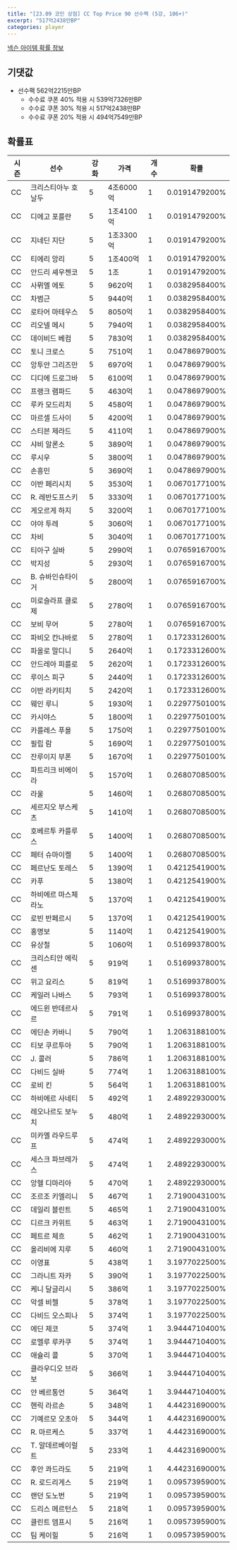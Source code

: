 ```yaml
---
title: "[23.09 코인 상점] CC Top Price 90 선수팩 (5강, 106+)"
excerpt: "517억2438만BP"
categories: player
---
```

[넥슨 아이템 확률 정보](http://iteminfo.nexon.com/probability/fo4?sn=7378)

## 기댓값
  - 선수팩 562억2215만BP
    - 수수료 쿠폰 40% 적용 시 539억7326만BP
    - 수수료 쿠폰 30% 적용 시 517억2438만BP
    - 수수료 쿠폰 20% 적용 시 494억7549만BP


## 확률표

|시즌|선수|강화|가격|개수|확률|
|---|---|---|---|---|---|
|CC|크리스티아누 호날두|5|4조6000억|1|0.0191479200%|
|CC|디에고 포를란|5|1조4100억|1|0.0191479200%|
|CC|지네딘 지단|5|1조3300억|1|0.0191479200%|
|CC|티에리 앙리|5|1조400억|1|0.0191479200%|
|CC|안드리 셰우첸코|5|1조|1|0.0191479200%|
|CC|사뮈엘 에토|5|9620억|1|0.0382958400%|
|CC|차범근|5|9440억|1|0.0382958400%|
|CC|로타어 마테우스|5|8050억|1|0.0382958400%|
|CC|리오넬 메시|5|7940억|1|0.0382958400%|
|CC|데이비드 베컴|5|7830억|1|0.0382958400%|
|CC|토니 크로스|5|7510억|1|0.0478697900%|
|CC|앙투안 그리즈만|5|6970억|1|0.0478697900%|
|CC|디디에 드로그바|5|6100억|1|0.0478697900%|
|CC|프랭크 램파드|5|4630억|1|0.0478697900%|
|CC|루카 모드리치|5|4580억|1|0.0478697900%|
|CC|마르셀 드사이|5|4200억|1|0.0478697900%|
|CC|스티븐 제라드|5|4110억|1|0.0478697900%|
|CC|샤비 알론소|5|3890억|1|0.0478697900%|
|CC|루시우|5|3800억|1|0.0478697900%|
|CC|손흥민|5|3690억|1|0.0478697900%|
|CC|이반 페리시치|5|3530억|1|0.0670177100%|
|CC|R. 레반도프스키|5|3330억|1|0.0670177100%|
|CC|게오르게 하지|5|3200억|1|0.0670177100%|
|CC|야야 투레|5|3060억|1|0.0670177100%|
|CC|차비|5|3040억|1|0.0670177100%|
|CC|티아구 실바|5|2990억|1|0.0765916700%|
|CC|박지성|5|2930억|1|0.0765916700%|
|CC|B. 슈바인슈타이거|5|2800억|1|0.0765916700%|
|CC|미로슬라프 클로제|5|2780억|1|0.0765916700%|
|CC|보비 무어|5|2780억|1|0.0765916700%|
|CC|파비오 칸나바로|5|2780억|1|0.1723312600%|
|CC|파올로 말디니|5|2640억|1|0.1723312600%|
|CC|안드레아 피를로|5|2620억|1|0.1723312600%|
|CC|루이스 피구|5|2440억|1|0.1723312600%|
|CC|이반 라키티치|5|2420억|1|0.1723312600%|
|CC|웨인 루니|5|1930억|1|0.2297750100%|
|CC|카시야스|5|1800억|1|0.2297750100%|
|CC|카를레스 푸욜|5|1750억|1|0.2297750100%|
|CC|필립 람|5|1690억|1|0.2297750100%|
|CC|잔루이지 부폰|5|1670억|1|0.2297750100%|
|CC|파트리크 비에이라|5|1570억|1|0.2680708500%|
|CC|라울|5|1460억|1|0.2680708500%|
|CC|세르지오 부스케츠|5|1410억|1|0.2680708500%|
|CC|호베르투 카를루스|5|1400억|1|0.2680708500%|
|CC|페터 슈마이켈|5|1400억|1|0.2680708500%|
|CC|페르난도 토레스|5|1390억|1|0.4212541900%|
|CC|카푸|5|1380억|1|0.4212541900%|
|CC|하비에르 마스체라노|5|1370억|1|0.4212541900%|
|CC|로빈 반페르시|5|1370억|1|0.4212541900%|
|CC|홍명보|5|1140억|1|0.4212541900%|
|CC|유상철|5|1060억|1|0.5169937800%|
|CC|크리스티안 에릭센|5|919억|1|0.5169937800%|
|CC|위고 요리스|5|819억|1|0.5169937800%|
|CC|케일러 나바스|5|793억|1|0.5169937800%|
|CC|에드윈 반데르사르|5|791억|1|0.5169937800%|
|CC|에딘손 카바니|5|790억|1|1.2063188100%|
|CC|티보 쿠르투아|5|790억|1|1.2063188100%|
|CC|J. 콜러|5|786억|1|1.2063188100%|
|CC|다비드 실바|5|774억|1|1.2063188100%|
|CC|로비 킨|5|564억|1|1.2063188100%|
|CC|하비에르 사네티|5|492억|1|2.4892293000%|
|CC|레오나르도 보누치|5|480억|1|2.4892293000%|
|CC|미카엘 라우드루프|5|474억|1|2.4892293000%|
|CC|세스크 파브레가스|5|474억|1|2.4892293000%|
|CC|앙헬 디마리아|5|470억|1|2.4892293000%|
|CC|조르조 키엘리니|5|467억|1|2.7190043100%|
|CC|데일리 블린트|5|465억|1|2.7190043100%|
|CC|디르크 카위트|5|463억|1|2.7190043100%|
|CC|페트르 체흐|5|462억|1|2.7190043100%|
|CC|올리비에 지루|5|460억|1|2.7190043100%|
|CC|이영표|5|438억|1|3.1977022500%|
|CC|그라니트 자카|5|390억|1|3.1977022500%|
|CC|케니 달글리시|5|386억|1|3.1977022500%|
|CC|악셀 비첼|5|378억|1|3.1977022500%|
|CC|다비드 오스피나|5|374억|1|3.1977022500%|
|CC|에딘 제코|5|374억|1|3.9444710400%|
|CC|로멜루 루카쿠|5|374억|1|3.9444710400%|
|CC|애슐리 콜|5|370억|1|3.9444710400%|
|CC|클라우디오 브라보|5|366억|1|3.9444710400%|
|CC|얀 베르통언|5|364억|1|3.9444710400%|
|CC|헨릭 라르손|5|348억|1|4.4423169000%|
|CC|기예르모 오초아|5|344억|1|4.4423169000%|
|CC|R. 마르케스|5|337억|1|4.4423169000%|
|CC|T. 알데르베이럴트|5|233억|1|4.4423169000%|
|CC|후안 콰드라도|5|219억|1|4.4423169000%|
|CC|R. 로드리게스|5|219억|1|0.0957395900%|
|CC|랜던 도노번|5|219억|1|0.0957395900%|
|CC|드리스 메르턴스|5|218억|1|0.0957395900%|
|CC|클린트 뎀프시|5|216억|1|0.0957395900%|
|CC|팀 케이힐|5|216억|1|0.0957395900%|

